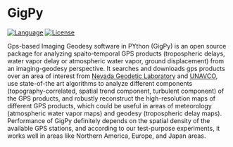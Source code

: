 # GigPy
[![Language](https://img.shields.io/badge/python-3.5%2B-blue.svg)](https://www.python.org/)
[![License](https://img.shields.io/badge/license-GPL-yellow.svg)](https://github.com/ymcmrs/GigPy/blob/master/LICENSE)

Gps-based Imaging Geodesy software in PYthon (GigPy) is an open source package for analyzing spaito-temporal GPS products (tropospheric delays, water vapor delay or atmospheric water vapor, ground displacement) from an imaging-geodesy perspective. It searches and downloads gps products over an area of interest from [Nevada Geodetic Laboratory](http://geodesy.unr.edu/) and [UNAVCO](https://www.unavco.org/), use state-of-the art algorithms to analyze different components (topography-correlated, spatial trend component, turbulent component) of the GPS products, and robustly reconstruct the high-resolution maps of different GPS products, which could be useful in areas of meteorology (atmospheric water vapor maps) and geodesy (tropospheric delay maps). Performance of GigPy definitely depends on the spatial density of the available GPS stations, and according to our test-purpose experiments, it works well in areas like Northern America, Europe, and Japan areas.  

